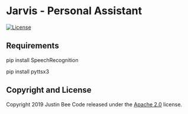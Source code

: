 # Jarvis - Personal Assistant 

[![License](https://img.shields.io/badge/License-Apache%202.0-blue.svg)](https://opensource.org/licenses/Apache-2.0)

## Requirements

pip install SpeechRecognition

pip install pyttsx3

## Copyright and License

Copyright 2019 Justin Bee Code released under the [Apache 2.0](https://github.com/Justin-Bee/Jarvis/blob/master/LICENSE) license.

